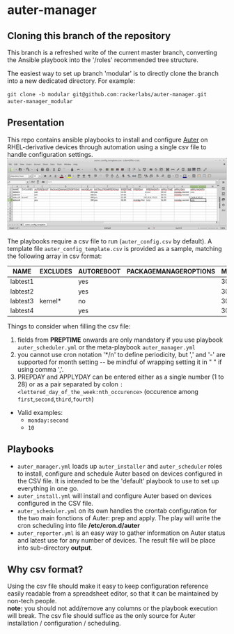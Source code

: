# auter-manager

## Cloning this branch of the repository
This branch is a refreshed write of the current master branch, converting the Ansible playbook into the '/roles' recommended tree structure.

The easiest way to set up branch 'modular' is to directly clone the branch into a new dedicated directory.
For example:
```
git clone -b modular git@github.com:rackerlabs/auter-manager.git auter-manager_modular
```

## Presentation
This repo contains ansible playbooks to install and configure [Auter](https://github.com/rackerlabs/auter) on RHEL-derivative devices through automation using a single csv file to handle configuration settings.
![csv screenshot](auter_config_template.csv-LibreOffice_Calc.png)

The playbooks require a csv file to run (`auter_config.csv` by default). A template file `auter_config_template.csv` is provided as a sample, matching the following array in csv format:

| NAME | EXCLUDES | AUTOREBOOT | PACKAGEMANAGEROPTIONS | MAXDELAY | INSTALLFROMPREPONLY | PREPTIME | PREPDAY | PREPMONTH | APPLYTIME | APPLYDAY | APPLYMONTH |
| --- | --- | --- | --- | --- | --- | --- | --- | --- | --- | --- | --- |
| labtest1 |  | yes |  | 300 | yes | 01:00 | 1 | 1-11 | 00:10 | monday:second | 1-11 |
| labtest2 |  | yes |  | 300 | no | 01:00 | 1 |  | 00:10 | monday:second |  |
| labtest3 | kernel\* | no |  | 300 | yes | 01:00 | 15 | "1 | 3 | 5 | 7 | 9 | 11" | 00:10 | 1 | "2 | 4 | 6 | 8 | 10 | 12" |
| labtest4 |  | yes |  | 300 | yes | 02:00 | monday:first | "1-11" | 01:00 | monday:second | 1-11 |

Things to consider when filling the csv file:
1. fields from **PREPTIME** onwards are only mandatory if you use playbook `auter_scheduler.yml` or the meta-playbook `auter_manager.yml`
1. you cannot use cron notation '\*/n' to define periodicity, but ',' and '-' are supported for month setting -- be mindful of wrapping setting it in " " if using comma ','.
1. PREPDAY and APPLYDAY can be entered either as a single number (1 to 28) or as a pair separated by colon `:`
`<lettered_day_of_the_week:nth_occurence>` (occurence among `first`,`second`,`third`,`fourth`)
  * Valid examples:
    * `monday:second`
    * `10`

## Playbooks
- `auter_manager.yml` loads up `auter_installer` and `auter_scheduler` roles to install, configure and schedule Auter based on devices configured in the CSV file. It is intended to be the 'default' playbook to use to set up everything in one go.
- `auter_install.yml` will install and configure Auter based on devices configured in the CSV file.
- `auter_scheduler.yml` on its own handles the crontab configuration for the two main fonctions of Auter: prep and apply. The play will write the cron scheduling into file **/etc/cron.d/auter**
- `auter_reporter.yml` is an easy way to gather information on Auter status and latest use for any number of devices. The result file will be place into sub-directory **output**.

## Why csv format?
Using the csv file should make it easy to keep configuration reference easily readable from a spreadsheet editor, so that it can be maintained by non-tech people.  
**note:** you should not add/remove any columns or the playbook execution will break. The csv file should suffice as the only source for Auter installation / configuration / scheduling.

